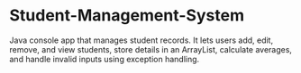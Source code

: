 # Student-Management-System
Java console app that manages student records. It lets users add, edit, remove, and view students, store details in an ArrayList, calculate averages, and handle invalid inputs using exception handling.
